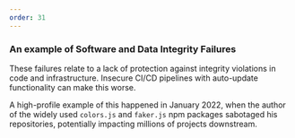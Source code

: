 ```yaml
---
order: 31
---
```


<h3>
  <span class="util-visually-hidden">
    An example of
  </span>
  Software and Data Integrity Failures
</h3>

These failures relate to a lack of protection against integrity violations in code and infrastructure. Insecure CI/CD pipelines with auto-update functionality can make this worse.

A high-profile example of this happened in January 2022, when the author of the widely used `colors.js` and `faker.js` npm packages sabotaged his repositories, potentially impacting millions of projects downstream.
